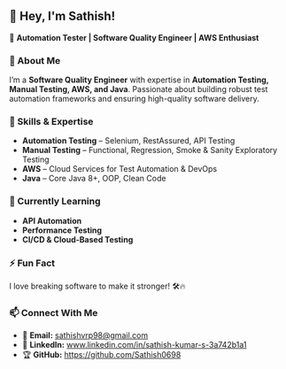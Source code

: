 ## 👋 Hey, I'm Sathish!  
🚀 **Automation Tester | Software Quality Engineer | AWS Enthusiast**  

### 🔎 About Me  
I’m a **Software Quality Engineer** with expertise in **Automation Testing, Manual Testing, AWS, and Java**. Passionate about building robust test automation frameworks and ensuring high-quality software delivery.  

### 🚀 Skills & Expertise  
- **Automation Testing** – Selenium, RestAssured, API Testing  
- **Manual Testing** – Functional, Regression, Smoke & Sanity Exploratory Testing  
- **AWS** – Cloud Services for Test Automation & DevOps  
- **Java** – Core Java 8+, OOP, Clean Code  

### 🌱 Currently Learning  
- **API Automation**  
- **Performance Testing**  
- **CI/CD & Cloud-Based Testing**  

### ⚡ Fun Fact  
I love breaking software to make it stronger! 🛠️🔥  

### 📫 Connect With Me  
- 📧 **Email:** sathishvrp98@gmail.com  
- 💼 **LinkedIn:** www.linkedin.com/in/sathish-kumar-s-3a742b1a1 
- 🏆 **GitHub:** https://github.com/Sathish0698

